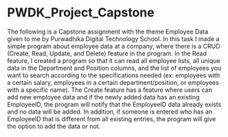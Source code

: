 # PWDK_Project_Capstone
The following is a Capstone assignment with the theme Employee Data given to me by Purwadhika Digital Technology School.  In this task I made a simple program about employee data at a company, where there is a CRUD (Create, Read, Update, and Delete) feature in the program.
In the Read feature, I created a program so that it can read all employee lists, all unique data in the Department and Position columns, and the list of employees you want to search according to the specifications needed (ex: employees with a certain salary, employees in a certain department/position, or employees with a specific name).
The Create feature has a feature where users can add new employee data and if the newly added data has an existing EmployeeID, the program will notify that the EmployeeID data already exists and no data will be added. In addition, if someone is entered who has an EmployeeID that is different from all existing entries, the program will give the option to add the data or not.
